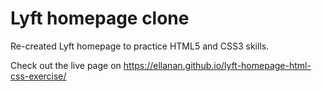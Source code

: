 # Lyft homepage clone

Re-created Lyft homepage to practice HTML5 and CSS3 skills.

Check out the live page on https://ellanan.github.io/lyft-homepage-html-css-exercise/
